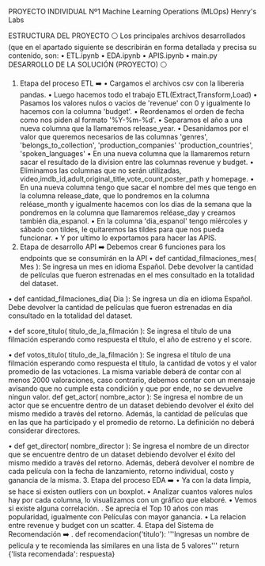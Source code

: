 PROYECTO INDIVIDUAL Nº1
Machine Learning Operations (MLOps)
Henry's Labs

ESTRUCTURA DEL PROYECTO ⚪
Los principales archivos desarrollados (que en el apartado siguiente se describirán en forma detallada y precisa su contenido, son:
•	ETL.ipynb
•	EDA.ipynb
•	APIS.ipynb
•	main.py
DESARROLLO DE LA SOLUCIÓN (PROYECTO) ⚪
1. Etapa del proceso ETL ➡️
•	Cargamos el archivos csv con la libereria pandas.
•	Luego hacemos todo el trabajo ETL(Extract,Transform,Load)
•	Pasamos los valores nulos o vacios de 'revenue' con 0 y igualmente lo hacemos con la columna 'budget'.
•	Reordenamos el orden de fecha como nos piden al formato '%Y-%m-%d'.
•	Separamos el año a una nueva columna que la llamaremos release_year.
•	Desanidamos por el valor que queremos necesarios de las columnas 'genres', 'belongs_to_collection', 'production_companies' 'production_countries', 'spoken_languages'
•	En una nueva columna que la llamaremos return sacar el resultado de la division entre las columnas revenue y budget.
•	Eliminamos las columnas que no serán utilizadas, video,imdb_id,adult,original_title,vote_count,poster_path y homepage.
•	En una nueva columna tengo que sacar el nombre del mes que tengo en la columna release_date, que lo pondremos en la columna reléase_month y igualmente hacemos con los dias de la semana que la pondremos en la columna que llamaremos reléase_day y creamos también dia_espanol.
•	En la columna 'dia_espanol' tengo miércoles y sábado con tildes, le quitaremos las tildes para que nos pueda funcionar.
•	Y por ultimo lo exportamos para hacer las APIS.
2. Etapa de desarrollo API ➡️
Debemos crear 6 funciones para los endpoints que se consumirán en la API
•	def cantidad_filmaciones_mes( Mes ): Se ingresa un mes en idioma Español. Debe devolver la cantidad de películas que fueron estrenadas en el mes consultado en la totalidad del dataset.
                   
•	def cantidad_filmaciones_dia( Dia ): Se ingresa un día en idioma Español. Debe devolver la cantidad de películas que fueron estrenadas en día consultado en la totalidad del dataset.
                    
•	def score_titulo( titulo_de_la_filmación ): Se ingresa el título de una filmación esperando como respuesta el título, el año de estreno y el score.
                    
•	def votos_titulo( titulo_de_la_filmación ): Se ingresa el título de una filmación esperando como respuesta el título, la cantidad de votos y el valor promedio de las votaciones. La misma variable deberá de contar con al menos 2000 valoraciones, caso contrario, debemos contar con un mensaje avisando que no cumple esta condición y que por ende, no se devuelve ningun valor.
                    def get_actor( nombre_actor ): Se ingresa el nombre de un actor que se encuentre dentro de un dataset debiendo devolver el éxito del mismo medido a través del retorno. Además, la cantidad de películas que en las que ha participado y el promedio de retorno. La definición no deberá considerar directores.
                    
•	def get_director( nombre_director ): Se ingresa el nombre de un director que se encuentre dentro de un dataset debiendo devolver el éxito del mismo medido a través del retorno. Además, deberá devolver el nombre de cada película con la fecha de lanzamiento, retorno individual, costo y ganancia de la misma.
3. Etapa del proceso EDA ➡️
•	Ya con la data limpia, se hace si existen outliers con un boxplot.
•	Analizar cuantos valores nulos hay por cada columna, lo visualizamos con un gráfico que elaboré.
•	Vemos si existe alguna correlación. . Se aprecia el Top 10 años con mas popularidad, igualmente con Películas con mayor ganancia.
•	La relacion entre revenue y budget con un scatter.
4. Etapa del Sistema de Recomendación ➡️
. def recomendacion('titulo'): '''Ingresas un nombre de pelicula y te recomienda las similares en una lista de 5 valores''' return {'lista recomendada': respuesta}
